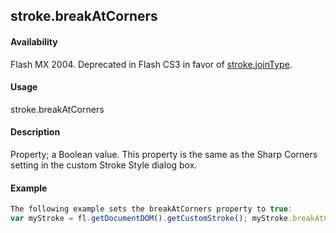 ## stroke.breakAtCorners

#### Availability

Flash MX 2004. Deprecated in Flash CS3 in favor of [stroke.joinType](#!AdobeDocs/developers-animatesdk-docs/test/Stroke_object/stroke11.md).

#### Usage

stroke.breakAtCorners

#### Description

Property; a Boolean value. This property is the same as the Sharp Corners setting in the custom Stroke Style dialog box.

#### Example

```javascript
The following example sets the breakAtCorners property to true:
var myStroke = fl.getDocumentDOM().getCustomStroke(); myStroke.breakAtCorners = true; fl.getDocumentDOM().setCustomStroke(myStroke);

```